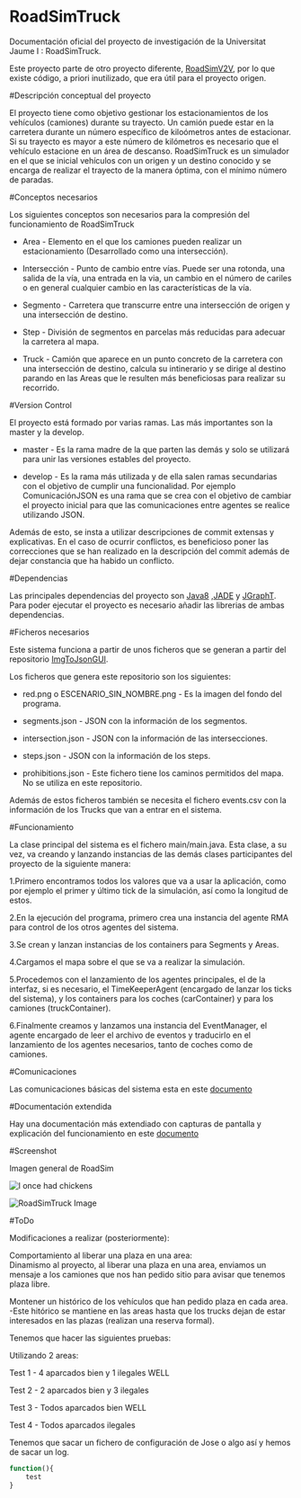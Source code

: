RoadSimTruck
========
Documentación oficial del proyecto de investigación de la Universitat Jaume I : RoadSimTruck.

Este proyecto parte de otro proyecto diferente, [RoadSimV2V](https://github.com/garcial/RoadSimV2V), por lo que existe código, a priori inutilizado, que era útil para el proyecto origen.

#Descripción conceptual del proyecto

El proyecto tiene como objetivo gestionar los estacionamientos de los vehículos (camiones) 
durante su trayecto. Un camión puede estar en la carretera durante un número específico de kiloómetros antes
de estacionar. Si su trayecto es mayor a este número de kilómetros es necesario que el vehículo estacione en un área
de descanso. RoadSimTruck es un simulador en el que se inicial vehículos con un origen y un destino conocido y se encarga de realizar
el trayecto de la manera óptima, con el mínimo número de paradas.

#Conceptos necesarios

Los siguientes conceptos son necesarios para la compresión del funcionamiento de RoadSimTruck

+ Area - Elemento en el que los camiones pueden realizar un estacionamiento (Desarrollado como una intersección).

+ Intersección - Punto de cambio entre vías. Puede ser una rotonda, una salida de la vía, una entrada en la via, un cambio en el número de cariles o en general
cualquier cambio en las características de la vía.

+ Segmento - Carretera que transcurre entre una intersección de origen y una intersección de destino.

+ Step - División de segmentos en parcelas más reducidas para adecuar la carretera al mapa.

+ Truck - Camión que aparece en un punto concreto de la carretera con una intersección de destino, calcula su intinerario y se dirige al destino 
parando en las Areas que le resulten más beneficiosas para realizar su recorrido. 


#Version Control

El proyecto está formado por varias ramas. 
Las más importantes son la master y la develop.

+ master - Es la rama madre de la que parten las demás y solo se utilizará para unir las versiones estables del proyecto.

+ develop - Es la rama más utilizada y de ella salen ramas secundarias con el objetivo de cumplir una funcionalidad. Por ejemplo ComunicaciónJSON es una rama que se crea con el objetivo de cambiar el proyecto inicial para que las comunicaciones entre agentes se realice utilizando JSON.

Además de esto, se insta a utilizar descripciones de commit extensas y explicativas. En el caso de ocurrir conflictos, es beneficioso poner las correcciones que se han realizado en la descripción del commit además de dejar constancia que ha habido un conflicto.

#Dependencias

Las principales dependencias del proyecto son [Java8](http://www.oracle.com/technetwork/java/javase/downloads/jre8-downloads-2133155.html) ,[JADE](http://jade.tilab.com/download/jade/) y [JGraphT](http://jgrapht.org/). Para poder ejecutar el proyecto es necesario añadir las librerias de ambas dependencias.

#Ficheros necesarios 

Este sistema funciona a partir de unos ficheros que se generan a partir del repositorio [ImgToJsonGUI](https://github.com/AxBS/ImgToJsonGUI).

Los ficheros que genera este repositorio son los siguientes:

+ red.png o ESCENARIO_SIN_NOMBRE.png - Es la imagen del fondo del programa.

+ segments.json - JSON con la información de los segmentos.

+ intersection.json - JSON con la información de las intersecciones.

+ steps.json - JSON con la información de los steps.

+ prohibitions.json - Este fichero tiene los caminos permitidos del mapa. No se utiliza en este repositorio.

Además de estos ficheros también se necesita el fichero events.csv con la información de los Trucks que van a entrar en el sistema.

#Funcionamiento 

La clase principal del sistema es el fichero main/main.java. Esta clase, a su vez, va creando y lanzando instancias de las
demás clases participantes del proyecto de la siguiente manera:

1.Primero encontramos todos los valores que va a usar la aplicación, como por ejemplo el primer y último
tick de la simulación, así como la longitud de estos.

2.En la ejecución del programa, primero crea una instancia del agente RMA para control de los otros agentes
del sistema.

3.Se crean y lanzan instancias de los containers para Segments y Areas.

4.Cargamos el mapa sobre el que se va a realizar la simulación.

5.Procedemos con el lanzamiento de los agentes principales, el de la interfaz, si es necesario,
el TimeKeeperAgent (encargado de lanzar los ticks del sistema), y los containers para los coches (carContainer)
y para los camiones (truckContainer).

6.Finalmente creamos y lanzamos una instancia del EventManager, el agente encargado de leer el archivo de eventos
y traducirlo en el lanzamiento de los agentes necesarios, tanto de coches como de camiones.

#Comunicaciones

Las comunicaciones básicas del sistema esta en este [documento](https://drive.google.com/open?id=18t2eZZuBWxeBP9UBqB_GbbmsKX6ENu3hJueCydJ8ys4)

#Documentación extendida

Hay una documentación más extendiado con capturas de pantalla y explicación del funcionamiento en este [documento](https://drive.google.com/open?id=1YpJNYARyZEFKrr2yyvyArQV2C5hzGIO7P9anvM1t62g)

#Screenshot

Imagen general de RoadSim

![I once had chickens](https://raw.githubusercontent.com/pjimenezmateo/RoadSim/master/screenshot.png)


![RoadSimTruck Image](https://raw.githubusercontent.com/AxBS/RoadSimTruck/blob/develop/src/staticFiles/images/ScreenshotImagenRoadSimTruck.png)

#ToDo

Modificaciones a realizar (posteriormente):

Comportamiento al liberar una plaza en una area:    
    Dinamismo al proyecto, al liberar una plaza en una area, enviamos un mensaje a los camiones que nos han pedido sitio para avisar que tenemos plaza libre.

Montener un histórico de los vehículos que han pedido plaza en cada area.
    -Este hitórico se mantiene en las areas hasta que los trucks dejan de estar interesados en las plazas (realizan una reserva formal).

Tenemos que hacer las siguientes pruebas:

Utilizando 2 areas:

Test 1 - 4 aparcados bien y 1 ilegales WELL

Test 2 - 2 aparcados bien y 3 ilegales 

Test 3 - Todos aparcados bien WELL

Test 4 - Todos aparcados ilegales


Tenemos que sacar un fichero de configuración de Jose 
o algo así y hemos de sacar un log.

```javascript
function(){
    test
}
```